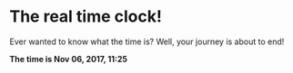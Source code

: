 # The real time clock!

Ever wanted to know what the time is? Well, your journey is about to end!

**The time is Nov 06, 2017, 11:25**
